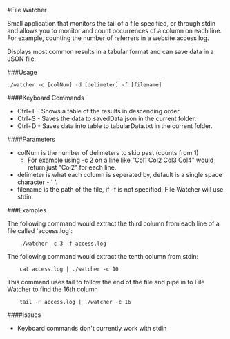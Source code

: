 #File Watcher

Small application that monitors the tail of a file specified, or through stdin and allows you to monitor and count occurrences of a column on each line. For example, counting the number of referrers in a website access log.

Displays most common results in a tabular format and can save data in a JSON file.

###Usage

```Shell
./watcher -c [colNum] -d [delimeter] -f [filename]
```

####Keyboard Commands
* Ctrl+T - Shows a table of the results in descending order.
* Ctrl+S - Saves the data to savedData.json in the current folder.
* Ctrl+D - Saves data into table to tabularData.txt in the current folder.

####Parameters
* colNum is the number of delimeters to skip past (counts from 1)
	* For example using -c 2 on a line like "Col1 Col2 Col3 Col4" would return just "Col2" for each line.
* delimeter is what each column is seperated by, default is a single space character - ' '.
* filename is the path of the file, if -f is not specified, File Watcher will use stdin.

###Examples

The following command would extract the third column from each line of a file called 'access.log':
```Shell
	./watcher -c 3 -f access.log
```

The following command would extract the tenth column from stdin:
```Shell
	cat access.log | ./watcher -c 10
```

This command uses tail to follow the end of the file and pipe in to File Watcher to find the 16th column
```Shell
	tail -F access.log | ./watcher -c 16
```

####Issues
* Keyboard commands don't currently work with stdin